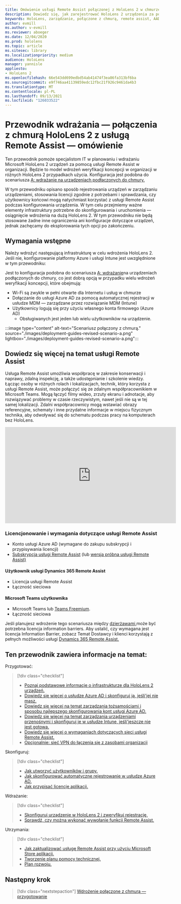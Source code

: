 ```yaml
---
title: Omówienie usługi Remote Assist połączonej z HoloLens 2 w chmurze
description: Dowiedz się, jak zarejestrować HoloLens 2 urządzenia za pośrednictwem sieci połączonej z chmurą przy użyciu usługi Dynamics 365 Remote Assist.
keywords: HoloLens, zarządzanie, połączone z chmurą, remote assist, AAD, Azure AD, MDM, Mobile Zarządzanie urządzeniami
author: evmill
ms.author: v-evmill
ms.reviewer: aboeger
ms.date: 12/04/2020
ms.prod: hololens
ms.topic: article
ms.sitesec: library
ms.localizationpriority: medium
audience: HoloLens
manager: yannisle
appliesto:
- HoloLens 2
ms.openlocfilehash: 66e543dd699edbd54ab41474f3ea86fa313bf6ba
ms.sourcegitcommit: e9f746aa41139859edc12fbc21f926c9461da4b3
ms.translationtype: MT
ms.contentlocale: pl-PL
ms.lasthandoff: 09/13/2021
ms.locfileid: "126033522"
---
```

# <a name="deployment-guide--cloud-connected-hololens-2-with-remote-assist--overview"></a>Przewodnik wdrażania — połączenia z chmurą HoloLens 2 z usługą Remote Assist — omówienie

Ten przewodnik pomoże specjalistom IT w planowaniu i wdrażaniu Microsoft HoloLens 2 urządzeń za pomocą usługi Remote Assist w organizacji. Będzie to model wdrożeń weryfikacji koncepcji w organizacji w różnych HoloLens 2 przypadkach użycia. Konfiguracja jest podobna do scenariusza [A: wdrażanie na urządzeniach podłączonych do chmury.](common-scenarios.md#scenario-a) 

W tym przewodniku opisano sposób rejestrowania urządzeń w zarządzaniu urządzeniami, stosowania licencji zgodnie z potrzebami i sprawdzania, czy użytkownicy końcowi mogą natychmiast korzystać z usługi Remote Assist podczas konfigurowania urządzenia. W tym celu przejmiemy ważne elementy infrastruktury potrzebne do skonfigurowania i uruchomienia — osiągnięcie wdrożenia na dużą HoloLens 2. W tym przewodniku nie będą stosowane żadne inne ograniczenia ani konfiguracje dotyczące urządzeń, jednak zachęcamy do eksplorowania tych opcji po zakończeniu.

## <a name="prerequisites"></a>Wymagania wstępne

Należy wdrożyć następującą infrastrukturę w celu wdrożenia HoloLens 2. Jeśli nie, konfigurowanie platformy Azure i usługi Intune jest uwzględnione w tym przewodniku:

Jest to konfiguracja podobna do scenariusza [A: wdrażanie](/hololens/common-scenarios#scenario-a)na urządzeniach podłączonych do chmury, co jest dobrą opcją w przypadku wielu wdrożeń weryfikacji koncepcji, które obejmują:

- Wi-Fi są zwykle w pełni otwarte dla Internetu i usług w chmurze
- Dołączanie do usługi Azure AD za pomocą automatycznej rejestracji w usłudze MDM — zarządzane przez rozwiązanie MDM (Intune)
- Użytkownicy logują się przy użyciu własnego konta firmowego (Azure AD)
    - Obsługiwanych jest jeden lub wielu użytkowników na urządzenie.

:::image type="content" alt-text="Scenariusz połączony z chmurą." source="./images/deployment-guides-revised-scenario-a.png" lightbox="./images/deployment-guides-revised-scenario-a.png":::


## <a name="learn-about-remote-assist"></a>Dowiedz się więcej na temat usługi Remote Assist

Usługa Remote Assist umożliwia współpracę w zakresie konserwacji i naprawy, zdalną inspekcję, a także udostępnianie i szkolenie wiedzy. Łącząc osoby w różnych rolach i lokalizacjach, technik, który korzysta z usługi Remote Assist, może połączyć się ze zdalnym współpracownikiem w Microsoft Teams. Mogą łączyć filmy wideo, zrzuty ekranu i adnotacje, aby rozwiązywać problemy w czasie rzeczywistym, nawet jeśli nie są w tej samej lokalizacji. Zdalni współpracownicy mogą wstawiać obrazy referencyjne, schematy i inne przydatne informacje w miejscu fizycznym technika, aby odwoływać się do schematu podczas pracy na komputerach bez HoloLens.

<iframe width="560" height="315" src="https://www.youtube.com/embed/d3YT8j0yYl0" frameborder="0" allow="accelerometer; autoplay; clipboard-write; encrypted-media; gyroscope; picture-in-picture" allowfullscreen></iframe>

### <a name="remote-assist-licensing-and-requirements"></a>Licencjonowanie i wymagania dotyczące usługi Remote Assist

- Konto usługi Azure AD (wymagane do zakupu subskrypcji i przypisywania licencji)
- [Subskrypcja usługi Remote Assist](/dynamics365/mixed-reality/remote-assist/buy-and-deploy-remote-assist) (lub [wersja próbna usługi Remote Assist)](/dynamics365/mixed-reality/remote-assist/try-remote-assist)
    
#### <a name="dynamics-365-remote-assist-user"></a>Użytkownik usługi Dynamics 365 Remote Assist

- Licencja usługi Remote Assist
- Łączność sieciowa

#### <a name="microsoft-teams-user"></a>Microsoft Teams użytkownika

- Microsoft Teams lub [Teams Freemium](https://products.office.com/microsoft-teams/free).
- Łączność sieciowa

Jeśli planujesz wdrożenie tego scenariusza między [dzierżawami,](/dynamics365/mixed-reality/remote-assist/cross-tenant-overview#scenario-2-leasing-services-to-other-tenants)może być potrzebna licencja information barriers. Aby ustalić, czy wymagana jest licencja Information Barrier, zobacz Temat Dostawcy i klienci korzystają z pełnych możliwości usługi [Dynamics 365 Remote Assist.](/dynamics365/mixed-reality/remote-assist/cross-tenant-licensing-implementation)

## <a name="in-this-guide-you-will"></a>Ten przewodnik zawiera informacje na temat:

Przygotować:

> [!div class="checklist"]
> - [Poznaj podstawowe informacje o infrastrukturze dla HoloLens 2 urządzeń.](hololens2-cloud-connected-prepare.md#infrastructure-essentials)
> - [Dowiedz się więcej o usłudze Azure AD i skonfiguruj ją, jeśli&#39;jej nie masz.](hololens2-cloud-connected-prepare.md#azure-active-directory)
> - [Dowiedz się więcej na temat zarządzania tożsamościami i sposobu najlepszego skonfigurowania kont usługi Azure AD.](hololens2-cloud-connected-prepare.md#identity-management)
> - [Dowiedz się więcej na temat zarządzania urządzeniami przenośnymi i skonfiguruj je w usłudze Intune, jeśli&#39;jeszcze nie jest gotowa.](hololens2-cloud-connected-prepare.md#mobile-device-management)
> - [Dowiedz się więcej o wymaganiach dotyczących sieci usługi Remote Assist.](hololens2-cloud-connected-prepare.md#network)
> - [Opcjonalnie: sieć VPN do łączenia się z zasobami organizacji](hololens2-cloud-connected-prepare.md#optional-connect-your-hololens-to-vpn)

Skonfiguruj:

> [!div class="checklist"]
> - [Jak utworzyć użytkowników i grupy.](hololens2-cloud-connected-configure.md#azure-users-and-groups)
> - [Jak skonfigurować automatyczne rejestrowanie w usłudze Azure AD.](hololens2-cloud-connected-configure.md#auto-enrollment-on-hololens-2)
> - [Jak przypisać licencje aplikacji.](hololens2-cloud-connected-configure.md#application-licenses)

Wdrażanie:

> [!div class="checklist"]
> - [Skonfiguruj urządzenie w HoloLens 2 i zweryfikuj rejestrację.](hololens2-cloud-connected-deploy.md#enrollment-validation)
> - [Sprawdź, czy można wykonać wywołanie funkcji Remote Assist.](hololens2-cloud-connected-deploy.md#remote-assist-call-validation)

Utrzymania:

> [!div class="checklist"]
> - [Jak zaktualizować usługę Remote Assist przy użyciu Microsoft Store aplikacji.](hololens2-cloud-connected-maintain.md#updates)
> - [Tworzenie planu pomocy technicznej.](hololens2-cloud-connected-maintain.md#support-plan)
> - [Plan rozwoju.](hololens2-cloud-connected-maintain.md#development-plan)

## <a name="next-step"></a>Następny krok

> [!div class="nextstepaction"]
> [Wdrożenie połączone z chmurą — przygotowanie](hololens2-cloud-connected-prepare.md)

